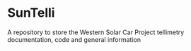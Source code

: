 # SunTelli
A repository to store the Western Solar Car Project tellimetry documentation, code and general information
